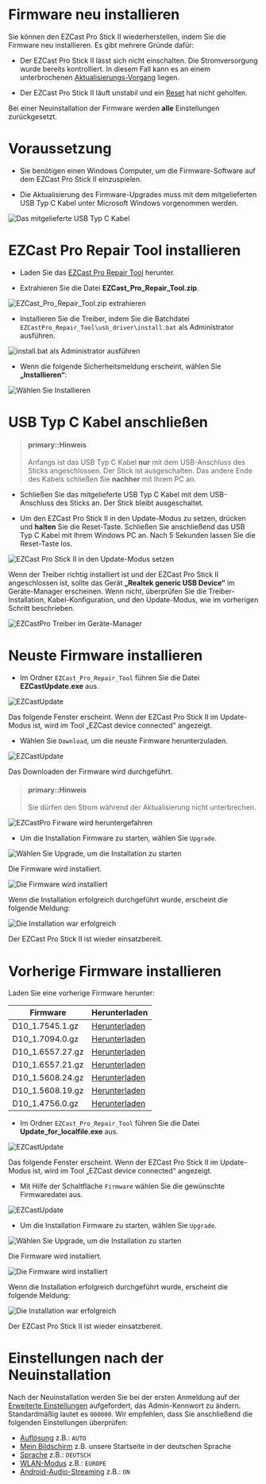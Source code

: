 # Firmware neu installieren

Sie können den EZCast Pro Stick II wiederherstellen, indem Sie die Firmware neu installieren. Es gibt mehrere Gründe dafür:

* Der EZCast Pro Stick II lässt sich nicht einschalten. Die Stromversorgung wurde bereits kontrolliert. In diesem Fall kann es an einem unterbrochenen [Aktualisierungs-Vorgang](firmware-upgrade.md) liegen.

* Der EZCast Pro Stick II läuft unstabil und ein [Reset](reset.md) hat nicht geholfen.

Bei einer Neuinstallation der Firmware werden **alle** Einstellungen zurückgesetzt.

# Voraussetzung

* Sie benötigen einen Windows Computer, um die Firmware-Software auf dem EZCast Pro Stick II einzuspielen.

* Die Aktualisierung des Firmware-Upgrades muss mit dem mitgelieferten USB Typ C Kabel unter Microsoft Windows vorgenommen werden.

![Das mitgelieferte USB Typ C Kabel](/images/USB-TypeC-Cable.jpg)

# EZCast Pro Repair Tool installieren

* Laden Sie das [EZCast Pro Repair Tool](ftp://ftp.stueber.de/pub/doc/de/ezcastpro/EZCast_Pro_Repair_Tool.zip) herunter.

* Extrahieren Sie die Datei **EZCast_Pro_Repair_Tool.zip**.

![EZCast_Pro_Repair_Tool.zip extrahieren](/images/EZCastPro_Repair_Tool_Extract.jpg) 

* Installieren Sie die Treiber, indem Sie die Batchdatei `EZCastPro_Repair_Tool\usb_driver\install.bat` als Administrator ausführen.

![install.bat als Administrator ausführen](/images/EZCastPro_Upgrade_Tool_Run.As.Administrator.jpg)

* Wenn die folgende Sicherheitsmeldung erscheint, wählen Sie **„Installieren“**:

![Wählen Sie Installieren](/images/EZCastPro_Upgrade_Tool_Driver.Install.jpg)


# USB Typ C Kabel anschließen

> #### primary::Hinweis
>
> Anfangs ist das USB Typ C Kabel **nur** mit dem USB-Anschluss des Sticks angeschlossen. Der Stick ist ausgeschalten. Das andere Ende des Kabels schließen Sie **nachher** mit Ihrem PC an.

* Schließen Sie das mitgelieferte USB Typ C Kabel mit dem USB-Anschluss des Sticks an. Der Stick bleibt ausgeschaltet.

* Um den EZCast Pro Stick II in den Update-Modus zu setzen, drücken und **halten** Sie die Reset-Taste. Schließen Sie anschließend das USB Typ C Kabel mit Ihrem Windows PC an. Nach 5 Sekunden lassen Sie die Reset-Taste los.

![EZCast Pro Stick II in den Update-Modus setzen](/images/ProII-Press-Reset-Button.jpg)

Wenn der Treiber richtig installiert ist und der EZCast Pro Stick II angeschlossen ist, sollte das Gerät **„Realtek generic USB Device“** im Geräte-Manager erscheinen. Wenn nicht, überprüfen Sie die Treiber-Installation, Kabel-Konfiguration, und den Update-Modus, wie im vorherigen Schritt beschrieben.

![EZCastPro Treiber im Geräte-Manager](/images/EZCastPro_Driver.jpg)

# Neuste Firmware installieren

* Im Ordner `EZCast_Pro_Repair_Tool` führen Sie die Datei **EZCastUpdate.exe** aus.

![EZCastUpdate](/images/EZCastPro_Repair_Tool_EZCastUpdate.exe.jpg)

Das folgende Fenster erscheint. Wenn der EZCast Pro Stick II im Update-Modus ist, wird im Tool „EZCast device connected“ angezeigt.

* Wählen Sie `Download`, um die neuste Firmware herunterzuladen.

![EZCastUpdate](/images/EZCastUpdate.DeviceConnected.jpg)

Das Downloaden der Firmware wird durchgeführt.

> #### primary::Hinweis
>
> Sie dürfen den Strom während der Aktualisierung nicht unterbrechen.

![EZCastPro Firware wird heruntergefahren](/images/EZCastUpdate.Firmware.Downloading.jpg)

* Um die Installation Firmware zu starten, wählen Sie `Upgrade`.

![Wählen Sie Upgrade, um die Installation zu starten](/images/EZCastUpdate.Upgrade.jpg)

Die Firmware wird installiert.

![Die Firmware wird installiert](/images/EZCastUpdate.Firmware.Updating.jpg)

Wenn die Installation erfolgreich durchgeführt wurde, erscheint die folgende Meldung:

![Die Installation war erfolgreich](/images/EZCastUpdate_Upgrade.Success.jpg)

Der EZCast Pro Stick II ist wieder einsatzbereit.

# Vorherige Firmware installieren

Laden Sie eine vorherige Firmware herunter:

Firmware                       | Herunterladen
------------------------- | ------------
D10_1.7545.1.gz | [Herunterladen](ftp://ftp.stueber.de/pub/doc/de/ezcastpro/firmwares/D10/D10_1.7545.1.gz)
D10_1.7094.0.gz | [Herunterladen](ftp://ftp.stueber.de/pub/doc/de/ezcastpro/firmwares/D10/D10_1.7094.0.gz)
D10_1.6557.27.gz | [Herunterladen](ftp://ftp.stueber.de/pub/doc/de/ezcastpro/firmwares/D10/D10_1.6557.27.gz)
D10_1.6557.21.gz | [Herunterladen](ftp://ftp.stueber.de/pub/doc/de/ezcastpro/firmwares/D10/D10_1.6557.21.gz)
D10_1.5608.24.gz | [Herunterladen](ftp://ftp.stueber.de/pub/doc/de/ezcastpro/firmwares/D10/D10_1.5608.24.gz)
D10_1.5608.19.gz | [Herunterladen](ftp://ftp.stueber.de/pub/doc/de/ezcastpro/firmwares/D10/D10_1.5608.19.gz)
D10_1.4756.0.gz | [Herunterladen](ftp://ftp.stueber.de/pub/doc/de/ezcastpro/firmwares/D10/D10_1.4756.0.gz)

* Im Ordner `EZCast_Pro_Repair_Tool` führen Sie die Datei **Update_for_localfile.exe** aus.

![EZCastUpdate](/images/EZCastPro_Repair_Tool_Update_for_localfile.exe.jpg)

Das folgende Fenster erscheint. Wenn der EZCast Pro Stick II im Update-Modus ist, wird im Tool „EZCast device connected“ angezeigt.

* Mit Hilfe der Schaltfläche `Firmware` wählen Sie die gewünschte Firmwaredatei aus.

![EZCastUpdate](/images/EZCastUpdate.SelectFirmware.jpg)

* Um die Installation Firmware zu starten, wählen Sie `Upgrade`.

![Wählen Sie Upgrade, um die Installation zu starten](/images/EZCastUpdate.Upgrade.jpg)

Die Firmware wird installiert.

![Die Firmware wird installiert](/images/EZCastUpdate.Firmware.localfile.Updating.jpg)

Wenn die Installation erfolgreich durchgeführt wurde, erscheint die folgende Meldung:

![Die Installation war erfolgreich](/images/EZCastUpdate_Ulocalfile.Upgrade.Success.jpg)

Der EZCast Pro Stick II ist wieder einsatzbereit.

# Einstellungen nach der Neuinstallation

Nach der Neuinstallation werden Sie bei der ersten Anmeldung auf der [Erweiterte Einstellungen](adv.settings.md) aufgefordert, das Admin-Kennwort zu ändern. Standardmäßig lautet es `000000`. Wir empfehlen, dass Sie anschließend die folgenden Einstellungen überprüfen:

* [Auflösung](adv.settings.md#Auflösung) z.B.: `AUTO`
* [Mein Bildschirm](adv.settings.md#Mein-Bildschirm) z.B. unsere Startseite in der deutschen Sprache
* [Sprache](adv.settings.md#Sprache) z.B.: `DEUTSCH`
* [WLAN-Modus](adv.settings.md#Wifi-Channel) z.B.: `EUROPE`
* [Android-Audio-Streaming](adv.settings.md#Android-Audio-Streaming) z.B.: `ON`



